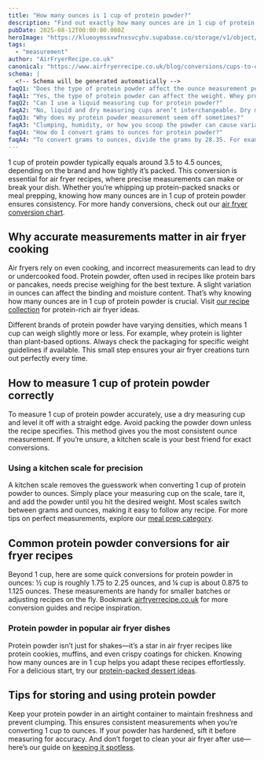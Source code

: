 ```yaml
---
title: "How many ounces is 1 cup of protein powder?"
description: "Find out exactly how many ounces are in 1 cup of protein powder for perfect air fryer recipes every time. Get the conversion now!"
pubDate: 2025-08-12T00:00:00.000Z
heroImage: "https://klueoymssxwfnxsvcyhv.supabase.co/storage/v1/object/public/Shmucket/how-many-ounces-is-1-cup-of-protein-powder.webp"
tags:
  - "measurement"
author: "AirFryerRecipe.co.uk"
canonical: "https://www.airfryerrecipe.co.uk/blog/conversions/cups-to-ounces/how-many-ounces-is-1-cup-of-protein-powder"
schema: |
  <!-- Schema will be generated automatically -->
faqQ1: "Does the type of protein powder affect the ounce measurement per cup?"
faqA1: "Yes, the type of protein powder can affect the weight. Whey protein is lighter and fluffier, so 1 cup may weigh closer to 3.5 ounces. Plant-based or casein powders are denser and can weigh up to 4.5 ounces per cup. Always check the packaging for specific weight guidelines."
faqQ2: "Can I use a liquid measuring cup for protein powder?"
faqA2: "No, liquid and dry measuring cups aren’t interchangeable. Dry measuring cups are designed to be leveled off for accuracy, while liquid cups account for meniscus. Using the wrong type can lead to incorrect ounce measurements for your protein powder."
faqQ3: "Why does my protein powder measurement seem off sometimes?"
faqA3: "Clumping, humidity, or how you scoop the powder can cause variations. For the most accurate ounce measurement, fluff the powder with a fork before scooping and level it off. A kitchen scale eliminates these inconsistencies entirely."
faqQ4: "How do I convert grams to ounces for protein powder?"
faqA4: "To convert grams to ounces, divide the grams by 28.35. For example, 100 grams of protein powder is roughly 3.5 ounces. Most kitchen scales toggle between units, making conversions easy for air fryer recipes."
---
```

<p>1 cup of protein powder typically equals around 3.5 to 4.5 ounces, depending on the brand and how tightly it’s packed. This conversion is essential for air fryer recipes, where precise measurements can make or break your dish. Whether you’re whipping up protein-packed snacks or meal prepping, knowing how many ounces are in 1 cup of protein powder ensures consistency. For more handy conversions, check out our <a href=https://www.airfryerrecipe.co.uk/air-fryer-conversion-chart>air fryer conversion chart</a>.</p>

<h2>Why accurate measurements matter in air fryer cooking</h2>
<p>Air fryers rely on even cooking, and incorrect measurements can lead to dry or undercooked food. Protein powder, often used in recipes like protein bars or pancakes, needs precise weighing for the best texture. A slight variation in ounces can affect the binding and moisture content. That’s why knowing how many ounces are in 1 cup of protein powder is crucial. Visit <a href=https://www.airfryerrecipe.co.uk/recipes>our recipe collection</a> for protein-rich air fryer ideas.</p>

<p>Different brands of protein powder have varying densities, which means 1 cup can weigh slightly more or less. For example, whey protein is lighter than plant-based options. Always check the packaging for specific weight guidelines if available. This small step ensures your air fryer creations turn out perfectly every time.</p>

<h2>How to measure 1 cup of protein powder correctly</h2>
<p>To measure 1 cup of protein powder accurately, use a dry measuring cup and level it off with a straight edge. Avoid packing the powder down unless the recipe specifies. This method gives you the most consistent ounce measurement. If you’re unsure, a kitchen scale is your best friend for exact conversions.</p>

<h3>Using a kitchen scale for precision</h3>
<p>A kitchen scale removes the guesswork when converting 1 cup of protein powder to ounces. Simply place your measuring cup on the scale, tare it, and add the powder until you hit the desired weight. Most scales switch between grams and ounces, making it easy to follow any recipe. For more tips on perfect measurements, explore our <a href=https://www.airfryerrecipe.co.uk/recipe-category/meal-prep>meal prep category</a>.</p>

<h2>Common protein powder conversions for air fryer recipes</h2>
<p>Beyond 1 cup, here are some quick conversions for protein powder in ounces: ½ cup is roughly 1.75 to 2.25 ounces, and ¼ cup is about 0.875 to 1.125 ounces. These measurements are handy for smaller batches or adjusting recipes on the fly. Bookmark <a href=https://www.airfryerrecipe.co.uk>airfryerrecipe.co.uk</a> for more conversion guides and recipe inspiration.</p>

<h3>Protein powder in popular air fryer dishes</h3>
<p>Protein powder isn’t just for shakes—it’s a star in air fryer recipes like protein cookies, muffins, and even crispy coatings for chicken. Knowing how many ounces are in 1 cup helps you adapt these recipes effortlessly. For a delicious start, try our <a href=https://www.airfryerrecipe.co.uk/recipe-category/dessert>protein-packed dessert ideas</a>.</p>

<h2>Tips for storing and using protein powder</h2>
<p>Keep your protein powder in an airtight container to maintain freshness and prevent clumping. This ensures consistent measurements when you’re converting 1 cup to ounces. If your powder has hardened, sift it before measuring for accuracy. And don’t forget to clean your air fryer after use—here’s our guide on <a href=https://www.airfryerrecipe.co.uk/air-fryer-cleaner>keeping it spotless</a>.</p>
